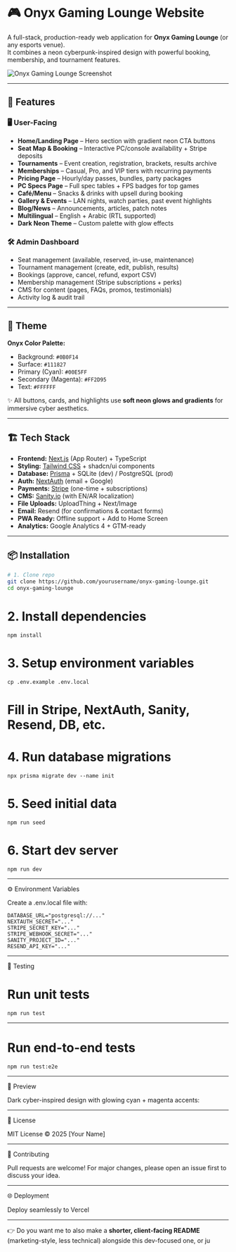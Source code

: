 # 🎮 Onyx Gaming Lounge Website

A full-stack, production-ready web application for **Onyx Gaming Lounge** (or any esports venue).  
It combines a neon cyberpunk-inspired design with powerful booking, membership, and tournament features.

![Onyx Gaming Lounge Screenshot](./public/preview.png)

---

## 🚀 Features

### 🖥️ User-Facing
- **Home/Landing Page** – Hero section with gradient neon CTA buttons
- **Seat Map & Booking** – Interactive PC/console availability + Stripe deposits
- **Tournaments** – Event creation, registration, brackets, results archive
- **Memberships** – Casual, Pro, and VIP tiers with recurring payments
- **Pricing Page** – Hourly/day passes, bundles, party packages
- **PC Specs Page** – Full spec tables + FPS badges for top games
- **Café/Menu** – Snacks & drinks with upsell during booking
- **Gallery & Events** – LAN nights, watch parties, past event highlights
- **Blog/News** – Announcements, articles, patch notes
- **Multilingual** – English + Arabic (RTL supported)
- **Dark Neon Theme** – Custom palette with glow effects

### 🛠️ Admin Dashboard
- Seat management (available, reserved, in-use, maintenance)
- Tournament management (create, edit, publish, results)
- Bookings (approve, cancel, refund, export CSV)
- Membership management (Stripe subscriptions + perks)
- CMS for content (pages, FAQs, promos, testimonials)
- Activity log & audit trail

---

## 🎨 Theme

**Onyx Color Palette:**
- Background: `#0B0F14`
- Surface: `#111827`
- Primary (Cyan): `#00E5FF`
- Secondary (Magenta): `#FF2D95`
- Text: `#FFFFFF`

✨ All buttons, cards, and highlights use **soft neon glows and gradients** for immersive cyber aesthetics.

---

## 🏗️ Tech Stack

- **Frontend:** [Next.js](https://nextjs.org/) (App Router) + TypeScript  
- **Styling:** [Tailwind CSS](https://tailwindcss.com/) + shadcn/ui components  
- **Database:** [Prisma](https://www.prisma.io/) + SQLite (dev) / PostgreSQL (prod)  
- **Auth:** [NextAuth](https://next-auth.js.org/) (email + Google)  
- **Payments:** [Stripe](https://stripe.com/) (one-time + subscriptions)  
- **CMS:** [Sanity.io](https://www.sanity.io/) (with EN/AR localization)  
- **File Uploads:** UploadThing + Next/Image  
- **Email:** Resend (for confirmations & contact forms)  
- **PWA Ready:** Offline support + Add to Home Screen  
- **Analytics:** Google Analytics 4 + GTM-ready  

---

## 📦 Installation

```bash
# 1. Clone repo
git clone https://github.com/yourusername/onyx-gaming-lounge.git
cd onyx-gaming-lounge
```

# 2. Install dependencies
`npm install`

# 3. Setup environment variables

`cp .env.example .env.local`
# Fill in Stripe, NextAuth, Sanity, Resend, DB, etc.

# 4. Run database migrations
`npx prisma migrate dev --name init`

# 5. Seed initial data
`npm run seed`

# 6. Start dev server
`npm run dev`

---

⚙️ Environment Variables

Create a .env.local file with:
```
DATABASE_URL="postgresql://..."
NEXTAUTH_SECRET="..."
STRIPE_SECRET_KEY="..."
STRIPE_WEBHOOK_SECRET="..."
SANITY_PROJECT_ID="..."
RESEND_API_KEY="..."
```

---

🧪 Testing
# Run unit tests
`npm run test`

---

# Run end-to-end tests
`npm run test:e2e`

---

📸 Preview

Dark cyber-inspired design with glowing cyan + magenta accents:

---

📜 License

MIT License © 2025 [Your Name]

---

🤝 Contributing

Pull requests are welcome! For major changes, please open an issue first to discuss your idea.

---

🌐 Deployment

Deploy seamlessly to Vercel

---

👉 Do you want me to also make a **shorter, client-facing README** (marketing-style, less technical) alongside this dev-focused one, or ju
